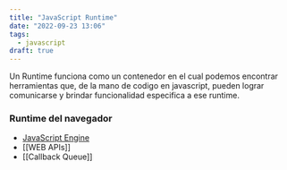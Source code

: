 ```yaml
---
title: "JavaScript Runtime"
date: "2022-09-23 13:06"
tags: 
  - javascript
draft: true
---
```

Un Runtime funciona como un contenedor en el cual podemos encontrar herramientas que, de la mano de codigo en javascript, pueden lograr comunicarse y brindar funcionalidad especifica a ese runtime.

### Runtime del navegador
- [JavaScript Engine](notes/JavaScript%20Engine.md)
- [[WEB APIs]]
- [[Callback Queue]]
